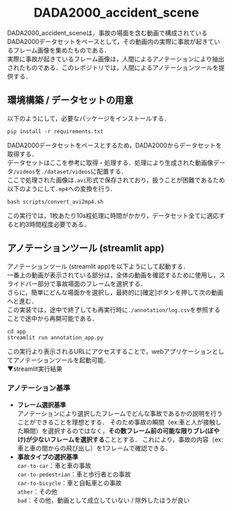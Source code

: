 <h1 align="center">DADA2000_accident_scene</h1>
<!--p align="center">hogehoge</p-->
DADA2000_accident_sceneは，事故の場面を含む動画で構成されているDADA2000データセットをベースとして，その動画内の実際に事故が起きているフレーム画像を集めたものである．<br>
実際に事故が起きているフレーム画像は，人間によるアノテーションにより抽出されたものである．このレポジトリでは，人間によるアノテーションツールを提供する．

## 環境構築 / データセットの用意
以下のようにして，必要なパッケージをインストールする．
```
pip install -r requirements.txt
```
DADA2000データセットをベースとするため，DADA2000からデータセットを取得する．<br>
データセットはここを参考に取得・処理する．処理により生成された動画像データ`/videos`を`./dataset/videos`に配置する．<br>
ここで処理された画像は`.avi`形式で保存されており，扱うことが困難であるため以下のようにして`.mp4`への変換を行う．
```
bash scripts/convert_avi2mp4.sh
```
この実行では，1枚あたり10s程処理に時間がかかり，データセット全てに適応すると約3時間程度必要である．

## アノテーションツール (streamlit app)
アノテーションツール (streamlit app)を以下ようにして起動する．<br>
一番上の動画が表示されている部分は，全体の動画を確認するために使用し，スライドバー部分で事故場面のフレームを選択する．<br>
さらに，簡単にどんな場面かを選択し，最終的に[確定]ボタンを押して次の動画へと進む．<br>
この実装では，途中で終了しても再実行時に`./annotation/log.csv`を参照することで途中から再開可能である．
```
cd app
streamlit run annotation_app.py
```
この実行より表示されるURLにアクセスすることで，webアプリケーションとしてアノテーションツールを起動可能．<br>
▼streamlit実行結果

### アノテーション基準
- **フレーム選択基準**<br>
  アノテーションにより選択したフレームでどんな事故であるかの説明を行うことができることを理想とする．
  そのため事故の瞬間（ex:車と人が接触した瞬間）を選択するのではなく，**その数フレーム前の可能な限りブレ(ぼやけ)が少ないフレームを選択する**こととする．
  これにより，事故の内容（ex:車と車の間からの飛び出し）を1フレームで確認できる．
- **事故タイプの選択基準**<br>
  `car-to-car`：車と車の事故<br>
  `car-to-pedestrian`：車と歩行者との事故<br>
  `car-to-bicycle`：車と自転車との事故<br>
  `ather`：その他<br>
  `bad`：その他，動画として成立していない / 除外したほうが良い<br>
